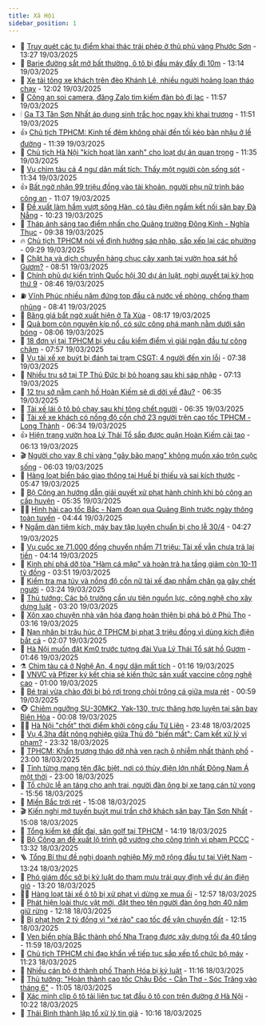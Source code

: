 ```yaml
---
title: Xã Hội
sidebar_position: 1
---
```


<!-- dantri-xa-hoi:START -->
- 🫣 [Truy quét các tụ điểm khai thác trái phép ở thủ phủ vàng Phước Sơn](https://dantri.com.vn/xa-hoi/truy-quet-cac-tu-diem-khai-thac-trai-phep-o-thu-phu-vang-phuoc-son-20250319194603202.htm) - 13:27 19/03/2025
- 💼 [Barie đường sắt mở bất thường, ô tô bị đầu máy đẩy đi 10m](https://dantri.com.vn/xa-hoi/barie-duong-sat-mo-bat-thuong-o-to-bi-dau-may-day-di-10m-20250319191108208.htm) - 13:14 19/03/2025
- 🎊 [Xe tải tông xe khách trên đèo Khánh Lê, nhiều người hoảng loạn tháo chạy](https://dantri.com.vn/xa-hoi/xe-tai-tong-xe-khach-tren-deo-khanh-le-nhieu-nguoi-hoang-loan-thao-chay-20250319185037755.htm) - 12:02 19/03/2025
- 🙉 [Công an soi camera, đăng Zalo tìm kiếm đàn bò đi lạc](https://dantri.com.vn/xa-hoi/cong-an-soi-camera-dang-zalo-tim-kiem-dan-bo-di-lac-20250319184802839.htm) - 11:57 19/03/2025
- 🕯 [Ga T3 Tân Sơn Nhất áp dụng sinh trắc học ngay khi khai trương](https://dantri.com.vn/xa-hoi/ga-t3-tan-son-nhat-ap-dung-sinh-trac-hoc-ngay-khi-khai-truong-20250319175234016.htm) - 11:51 19/03/2025
- 👍 [Chủ tịch TPHCM: Kinh tế đêm không phải đến tối kéo bàn nhậu ở lề đường](https://dantri.com.vn/xa-hoi/chu-tich-tphcm-kinh-te-dem-khong-phai-den-toi-keo-ban-nhau-o-le-duong-20250319174619821.htm) - 11:39 19/03/2025
- 🤖 [Chủ tịch Hà Nội &quot;kích hoạt làn xanh&quot; cho loạt dự án quan trọng](https://dantri.com.vn/xa-hoi/chu-tich-ha-noi-kich-hoat-lan-xanh-cho-loat-du-an-quan-trong-20250319183005244.htm) - 11:35 19/03/2025
- 🙉 [Vụ chìm tàu cá 4 ngư dân mất tích: Thấy một người còn sống sót](https://dantri.com.vn/xa-hoi/vu-chim-tau-ca-4-ngu-dan-mat-tich-thay-mot-nguoi-con-song-sot-20250319181828413.htm) - 11:34 19/03/2025
- 👍 [Bất ngờ nhận 99 triệu đồng vào tài khoản, người phụ nữ trình báo công an](https://dantri.com.vn/xa-hoi/bat-ngo-nhan-99-trieu-dong-vao-tai-khoan-nguoi-phu-nu-trinh-bao-cong-an-20250319171140415.htm) - 11:07 19/03/2025
- 🗽 [Đề xuất làm hầm vượt sông Hàn, có tàu điện ngầm kết nối sân bay Đà Nẵng](https://dantri.com.vn/xa-hoi/de-xuat-lam-ham-vuot-song-han-co-tau-dien-ngam-ket-noi-san-bay-da-nang-20250319163321295.htm) - 10:23 19/03/2025
- 🗽 [Tháp ánh sáng tạo điểm nhấn cho Quảng trường Đông Kinh - Nghĩa Thục](https://dantri.com.vn/xa-hoi/thap-anh-sang-tao-diem-nhan-cho-quang-truong-dong-kinh-nghia-thuc-20250319161943486.htm) - 09:38 19/03/2025
- 🔥 [Chủ tịch TPHCM nói về định hướng sáp nhập, sắp xếp lại các phường](https://dantri.com.vn/xa-hoi/chu-tich-tphcm-noi-ve-dinh-huong-sap-nhap-sap-xep-lai-cac-phuong-20250319162444747.htm) - 09:29 19/03/2025
- 🦒 [Chặt hạ và dịch chuyển hàng chục cây xanh tại vườn hoa sát hồ Gươm?](https://dantri.com.vn/xa-hoi/chat-ha-va-dich-chuyen-hang-chuc-cay-xanh-tai-vuon-hoa-sat-ho-guom-20250319153658443.htm) - 08:51 19/03/2025
- 🧐 [Chính phủ dự kiến trình Quốc hội 30 dự án luật, nghị quyết tại kỳ họp thứ 9](https://dantri.com.vn/xa-hoi/chinh-phu-du-kien-trinh-quoc-hoi-30-du-an-luat-nghi-quyet-tai-ky-hop-thu-9-20250319152830307.htm) - 08:46 19/03/2025
- ⛽️ [Vĩnh Phúc nhiều năm đứng top đầu cả nước về phòng, chống tham nhũng](https://dantri.com.vn/xa-hoi/vinh-phuc-nhieu-nam-dung-top-dau-ca-nuoc-ve-phong-chong-tham-nhung-20250319152315610.htm) - 08:41 19/03/2025
- 🚀 [Băng giá bất ngờ xuất hiện ở Tà Xùa](https://dantri.com.vn/xa-hoi/bang-gia-bat-ngo-xuat-hien-o-ta-xua-20250319150058516.htm) - 08:17 19/03/2025
- 🦒 [Quả bom còn nguyên kíp nổ, có sức công phá mạnh nằm dưới sân bóng](https://dantri.com.vn/xa-hoi/qua-bom-con-nguyen-kip-no-co-suc-cong-pha-manh-nam-duoi-san-bong-20250319145214810.htm) - 08:06 19/03/2025
- 🦅 [18 đơn vị tại TPHCM bị yêu cầu kiểm điểm vì giải ngân đầu tư công chậm](https://dantri.com.vn/xa-hoi/18-don-vi-tai-tphcm-bi-yeu-cau-kiem-diem-vi-giai-ngan-dau-tu-cong-cham-20250319141326440.htm) - 07:57 19/03/2025
- 🚀 [Vụ tài xế xe buýt bị đánh tại trạm CSGT: 4 người đến xin lỗi](https://dantri.com.vn/xa-hoi/vu-tai-xe-xe-buyt-bi-danh-tai-tram-csgt-4-nguoi-den-xin-loi-20250319140014002.htm) - 07:38 19/03/2025
- 🦅 [Nhiều trụ sở tại TP Thủ Đức bị bỏ hoang sau khi sáp nhập](https://dantri.com.vn/xa-hoi/nhieu-tru-so-tai-tp-thu-duc-bi-bo-hoang-sau-khi-sap-nhap-20250319132642944.htm) - 07:13 19/03/2025
- 🤠 [12 trụ sở nằm cạnh hồ Hoàn Kiếm sẽ di dời về đâu?](https://dantri.com.vn/xa-hoi/12-tru-so-nam-canh-ho-hoan-kiem-se-di-doi-ve-dau-20250319132241414.htm) - 06:35 19/03/2025
- 💄 [Tài xế lái ô tô bỏ chạy sau khi tông chết người](https://dantri.com.vn/xa-hoi/tai-xe-lai-o-to-bo-chay-sau-khi-tong-chet-nguoi-20250319123248529.htm) - 06:35 19/03/2025
- 🥷 [Tài xế xe khách có nồng độ cồn chở 23 người trên cao tốc TPHCM - Long Thành](https://dantri.com.vn/xa-hoi/tai-xe-xe-khach-co-nong-do-con-cho-23-nguoi-tren-cao-toc-tphcm-long-thanh-20250319122350326.htm) - 06:34 19/03/2025
- 👍 [Hiện trạng vườn hoa  Lý Thái Tổ sắp được quận Hoàn Kiếm cải tạo](https://dantri.com.vn/xa-hoi/hien-trang-vuon-hoa-ly-thai-to-sap-duoc-quan-hoan-kiem-cai-tao-20250319125614535.htm) - 06:13 19/03/2025
- 🎬 [Người cho vay 8 chỉ vàng &quot;gây bão mạng&quot; không muốn xáo trộn cuộc sống](https://dantri.com.vn/xa-hoi/nguoi-cho-vay-8-chi-vang-gay-bao-mang-khong-muon-xao-tron-cuoc-song-20250319125648199.htm) - 06:03 19/03/2025
- 🦒 [Hàng loạt biển báo giao thông tại Huế bị thiếu và sai kích thước](https://dantri.com.vn/xa-hoi/hang-loat-bien-bao-giao-thong-tai-hue-bi-thieu-va-sai-kich-thuoc-20250319123836917.htm) - 05:47 19/03/2025
- 🌊 [Bộ Công an hướng dẫn giải quyết xử phạt hành chính khi bỏ công an cấp huyện](https://dantri.com.vn/xa-hoi/bo-cong-an-huong-dan-giai-quyet-xu-phat-hanh-chinh-khi-bo-cong-an-cap-huyen-20250319121732057.htm) - 05:35 19/03/2025
- 🧑‍💻 [Hình hài cao tốc Bắc - Nam đoạn qua Quảng Bình trước ngày thông toàn tuyến](https://dantri.com.vn/xa-hoi/hinh-hai-cao-toc-bac-nam-doan-qua-quang-binh-truoc-ngay-thong-toan-tuyen-20250319105949393.htm) - 04:44 19/03/2025
- 🕴 [Ngắm dàn tiêm kích, máy bay tập luyện chuẩn bị cho lễ 30/4](https://dantri.com.vn/xa-hoi/ngam-dan-tiem-kich-may-bay-tap-luyen-chuan-bi-cho-le-304-20250319110422861.htm) - 04:27 19/03/2025
- 🤔 [Vụ cuốc xe 71.000 đồng chuyển nhầm 71 triệu: Tài xế vẫn chưa trả lại tiền](https://dantri.com.vn/xa-hoi/vu-cuoc-xe-71000-dong-chuyen-nham-71-trieu-tai-xe-van-chua-tra-lai-tien-20250319104752549.htm) - 04:14 19/03/2025
- 💄 [Kinh phí phá dỡ tòa &quot;Hàm cá mập&quot; và hoàn trả hạ tầng giảm còn 10-11 tỷ đồng](https://dantri.com.vn/xa-hoi/kinh-phi-pha-do-toa-ham-ca-map-va-hoan-tra-ha-tang-giam-con-10-11-ty-dong-20250319104603846.htm) - 03:51 19/03/2025
- 🧠 [Kiểm tra ma túy và nồng độ cồn nữ tài xế đạp nhầm chân ga gây chết người](https://dantri.com.vn/xa-hoi/kiem-tra-ma-tuy-va-nong-do-con-nu-tai-xe-dap-nham-chan-ga-gay-chet-nguoi-20250319100451275.htm) - 03:24 19/03/2025
- 🦣 [Thủ tướng: Các bộ trưởng cần ưu tiên nguồn lực, công nghệ cho xây dựng luật](https://dantri.com.vn/xa-hoi/thu-tuong-cac-bo-truong-can-uu-tien-nguon-luc-cong-nghe-cho-xay-dung-luat-20250319101231945.htm) - 03:20 19/03/2025
- 💫 [Xôn xao chuyện nhà văn hóa đang hoàn thiện bị phá bỏ ở Phú Thọ](https://dantri.com.vn/xa-hoi/xon-xao-chuyen-nha-van-hoa-dang-hoan-thien-bi-pha-bo-o-phu-tho-20250319101258509.htm) - 03:16 19/03/2025
- 🚀 [Nạn nhân bị trâu húc ở TPHCM bị phạt 3 triệu đồng vì dùng kích điện bắt cá](https://dantri.com.vn/xa-hoi/nan-nhan-bi-trau-huc-o-tphcm-bi-phat-3-trieu-dong-vi-dung-kich-dien-bat-ca-20250319085102776.htm) - 02:07 19/03/2025
- 🤔 [Hà Nội muốn đặt Km0 trước tượng đài Vua Lý Thái Tổ sát hồ Gươm](https://dantri.com.vn/xa-hoi/ha-noi-muon-dat-km0-truoc-tuong-dai-vua-ly-thai-to-sat-ho-guom-20250319004402223.htm) - 01:46 19/03/2025
- ⚗️ [Chìm tàu cá ở Nghệ An, 4 ngư dân mất tích](https://dantri.com.vn/xa-hoi/chim-tau-ca-o-nghe-an-4-ngu-dan-mat-tich-20250319081110697.htm) - 01:16 19/03/2025
- 🫶 [VNVC và Pfizer ký kết chia sẻ kiến thức sản xuất vaccine công nghệ cao](https://dantri.com.vn/xa-hoi/vnvc-va-pfizer-ky-ket-chia-se-kien-thuc-san-xuat-vaccine-cong-nghe-cao-20250318220728915.htm) - 01:00 19/03/2025
- 🌮 [Bé trai vừa chào đời bị bỏ rơi trong chòi trông cá giữa mưa rét](https://dantri.com.vn/xa-hoi/be-trai-vua-chao-doi-bi-bo-roi-trong-choi-trong-ca-giua-mua-ret-20250319074246112.htm) - 00:59 19/03/2025
- 🐵 [Chiêm ngưỡng SU-30MK2, Yak-130, trực thăng hợp luyện tại sân bay Biên Hòa](https://dantri.com.vn/xa-hoi/chiem-nguong-su-30mk2-yak-130-truc-thang-hop-luyen-tai-san-bay-bien-hoa-20250319030844882.htm) - 00:08 19/03/2025
- 🧑‍🏫 [Hà Nội &quot;chốt&quot; thời điểm khởi công cầu Tứ Liên](https://dantri.com.vn/xa-hoi/ha-noi-chot-thoi-diem-khoi-cong-cau-tu-lien-20250319064252123.htm) - 23:48 18/03/2025
- 💫 [Vụ 4,3ha đất nông nghiệp giữa Thủ đô &quot;biến mất&quot;: Cam kết xử lý vi phạm?](https://dantri.com.vn/xa-hoi/vu-43ha-dat-nong-nghiep-giua-thu-do-bien-mat-cam-ket-xu-ly-vi-pham-20250319000650835.htm) - 23:32 18/03/2025
- 🦩 [TPHCM: Khẩn trương tháo dỡ nhà ven rạch ô nhiễm nhất thành phố](https://dantri.com.vn/xa-hoi/tphcm-khan-truong-thao-do-nha-ven-rach-o-nhiem-nhat-thanh-pho-20250318192109206.htm) - 23:00 18/03/2025
- 🦄 [Tỉnh từng mang tên đặc biệt, nơi có thủy điện lớn nhất Đông Nam Á một thời](https://dantri.com.vn/xa-hoi/tinh-tung-mang-ten-dac-biet-noi-co-thuy-dien-lon-nhat-dong-nam-a-mot-thoi-20250318095125192.htm) - 23:00 18/03/2025
- 💂 [Tổ chức lễ an táng cho anh trai, người đàn ông bị xe tang cán tử vong](https://dantri.com.vn/xa-hoi/to-chuc-le-an-tang-cho-anh-trai-nguoi-dan-ong-bi-xe-tang-can-tu-vong-20250318223602491.htm) - 15:56 18/03/2025
- 💄 [Miền Bắc trời rét](https://dantri.com.vn/xa-hoi/mien-bac-troi-ret-20250318213946415.htm) - 15:08 18/03/2025
- 🎬 [Kiến nghị mở tuyến buýt mui trần chở khách sân bay Tân Sơn Nhất](https://dantri.com.vn/xa-hoi/kien-nghi-mo-tuyen-buyt-mui-tran-cho-khach-san-bay-tan-son-nhat-20250318211956547.htm) - 15:08 18/03/2025
- 👀 [Tổng kiểm kê đất đai, sân golf tại TPHCM](https://dantri.com.vn/xa-hoi/tong-kiem-ke-dat-dai-san-golf-tai-tphcm-20250318204415430.htm) - 14:19 18/03/2025
- 💃 [Bộ Công an đề xuất lộ trình gỡ vướng cho công trình vi phạm PCCC](https://dantri.com.vn/xa-hoi/bo-cong-an-de-xuat-lo-trinh-go-vuong-cho-cong-trinh-vi-pham-pccc-20250318194954521.htm) - 13:32 18/03/2025
- 🪜 [Tổng Bí thư đề nghị doanh nghiệp Mỹ mở rộng đầu tư tại Việt Nam](https://dantri.com.vn/xa-hoi/tong-bi-thu-de-nghi-doanh-nghiep-my-mo-rong-dau-tu-tai-viet-nam-20250318202023613.htm) - 13:24 18/03/2025
- 📝 [Phó giám đốc sở bị kỷ luật do tham mưu trái quy định về dự án điện gió](https://dantri.com.vn/xa-hoi/pho-giam-doc-so-bi-ky-luat-do-tham-muu-trai-quy-dinh-ve-du-an-dien-gio-20250318193541200.htm) - 13:20 18/03/2025
- 🧑‍💻 [Hàng loạt tài xế ô tô bị xử phạt vì dừng xe mua ổi](https://dantri.com.vn/xa-hoi/hang-loat-tai-xe-o-to-bi-xu-phat-vi-dung-xe-mua-oi-20250318182914935.htm) - 12:57 18/03/2025
- 👺 [Phát hiện loài thực vật mới, đặt theo tên người đàn ông hơn 40 năm giữ rừng](https://dantri.com.vn/xa-hoi/phat-hien-loai-thuc-vat-moi-dat-theo-ten-nguoi-dan-ong-hon-40-nam-giu-rung-20250318170331590.htm) - 12:18 18/03/2025
- 🌮 [Bị phạt hơn 2 tỷ đồng vì &quot;xé rào&quot; cao tốc để vận chuyển đất](https://dantri.com.vn/xa-hoi/bi-phat-hon-2-ty-dong-vi-xe-rao-cao-toc-de-van-chuyen-dat-20250318184753116.htm) - 12:15 18/03/2025
- 🤭 [Ven biển phía Bắc thành phố Nha Trang được xây dựng tối đa 40 tầng](https://dantri.com.vn/xa-hoi/ven-bien-phia-bac-thanh-pho-nha-trang-duoc-xay-dung-toi-da-40-tang-20250318172820074.htm) - 11:59 18/03/2025
- 💪 [Chủ tịch TPHCM chỉ đạo khẩn về tiếp tục sắp xếp tổ chức bộ máy](https://dantri.com.vn/xa-hoi/chu-tich-tphcm-chi-dao-khan-ve-tiep-tuc-sap-xep-to-chuc-bo-may-20250318181956929.htm) - 11:23 18/03/2025
- 🧰 [Nhiều cán bộ ở thành phố Thanh Hóa bị kỷ luật](https://dantri.com.vn/xa-hoi/nhieu-can-bo-o-thanh-pho-thanh-hoa-bi-ky-luat-20250318164302117.htm) - 11:16 18/03/2025
- 🤡 [Thủ tướng: &quot;Hoàn thành cao tốc Châu Đốc - Cần Thơ - Sóc Trăng vào tháng 6&quot;](https://dantri.com.vn/xa-hoi/thu-tuong-hoan-thanh-cao-toc-chau-doc-can-tho-soc-trang-vao-thang-6-20250318175402307.htm) - 11:05 18/03/2025
- 🦆 [Xác minh clip ô tô tải liên tục tạt đầu ô tô con trên đường ở Hà Nội](https://dantri.com.vn/xa-hoi/xac-minh-clip-o-to-tai-lien-tuc-tat-dau-o-to-con-tren-duong-o-ha-noi-20250318171712839.htm) - 10:22 18/03/2025
- 🦍 [Thái Bình thành lập tổ xử lý tin giả](https://dantri.com.vn/xa-hoi/thai-binh-thanh-lap-to-xu-ly-tin-gia-20250318170201221.htm) - 10:16 18/03/2025<!-- dantri-xa-hoi:END -->
